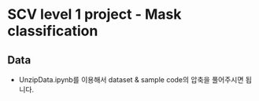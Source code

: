 # SCV level 1 project - Mask classification

## Data 
- UnzipData.ipynb를 이용해서 dataset & sample code의 압축을 풀어주시면 됩니다.
